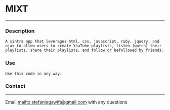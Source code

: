 # MIXT

----

### Description
~~~
A sintra app that leverages html, css, javascript, ruby, jquery, and ajax to allow users to create YouTube playlists, listen (watch) their playlists, share their playlists, and follow or befollowed by friends. 

~~~
### Use
~~~
Use this code in any way. 
~~~

### Contact
____

Email <mailto:stefaniegswift@gmail.com> with any questions